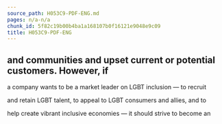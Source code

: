 ```yaml
---
source_path: H053C9-PDF-ENG.md
pages: n/a-n/a
chunk_id: 5f82c19b00b4ba1a168107b0f16121e9048e9c09
title: H053C9-PDF-ENG
---
```

## and communities and upset current or potential customers. However, if

a company wants to be a market leader on LGBT inclusion — to recruit

and retain LGBT talent, to appeal to LGBT consumers and allies, and to

help create vibrant inclusive economies — it should strive to become an
